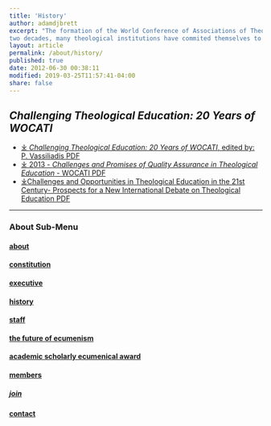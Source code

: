 ```yaml
---
title: 'History'
author: adamdjbrett
excerpt: "The formation of the World Conference of Associations of Theological Institutions (WOCATI) was a result of several years’ preparation. Over the past
two decades, many theological institutions have commited themselves to closer cooperation at the local, national and regional levels."
layout: article
permalink: /about/history/
published: true
date: 2012-06-30 00:38:11
modified: 2019-03-25T11:57:41-04:00
share: false
---
```

## _Challenging Theological Education: 20 Years of WOCATI_


*   [&#10515; _Challenging Theological Education: 20 Years of WOCATI_, edited by: P. Vassiliadis PDF](/wp-content/uploads/2012/06/WOCATI_20_Years.pdf)
*   [&#10515; 2013 - _Challenges and Promises of Quality Assurance in Theological Education_ - WOCATI PDF](/wp-content/uploads/2013/03/2013-Challenges-and-Promises-of-Quality-Assurance-in-Theological-Education-WOCATI.pdf)
*   [&#10515;Challenges and Opportunities in Theological Education in the 21st Century- Prospects for a New International Debate on Theological Education PDF](/wp-content/uploads/2012/12/Challenges-and-Opportunities-in-Theological-Education-in-the-21st-Century-Prospects-for-a-New-International-Debate-on-Theological-Education.pdf)

***
### About Sub-Menu
#### [about](/about/)
#### [constitution](/about/constitution/)
#### [executive](/about/executive/)
#### [history](/about/history/)
#### [staff](/about/staff/)
#### [the future of ecumenism](/about/the-future-of-ecumenism/)
#### [academic scholarly ecumenical award](/academic-scholarly-ecumenical-award/)
#### [members](/members/)
##### [join](/join/)
#### [contact](/contact/)
